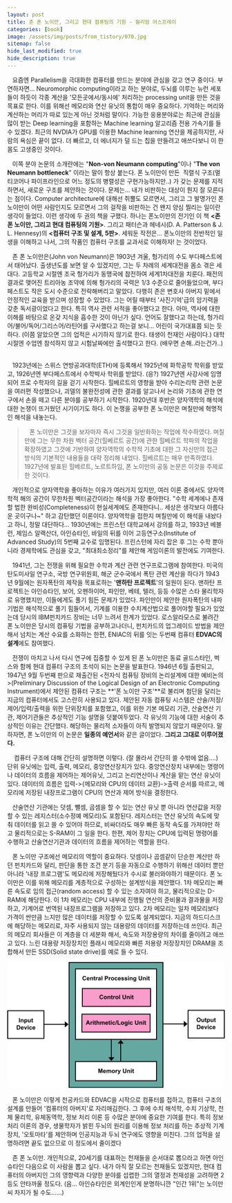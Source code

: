 ```yaml
---
layout: post
title: 존 폰 노이만, 그리고 현대 컴퓨팅의 기원 - 윌리엄 어스프레이
categories: [book]
image: /assets/img/posts/from_tistory/070.jpg
sitemap: false
hide_last_modified: true
hide_description: true
---
```


  



   요즘엔 Parallelism을 극대화한 컴퓨터를 만드는 분야에 관심을 갖고 연구 중이다. 부연하자면... Neuromorphic computing이라고 하는 분야로, 두뇌를 이루는 뉴런 세포들이 하듯이 각종 계산을 '모든곳에서/동시에' 처리하는 processing unit을 만든 것을 목표로 한다. 이를 위해선 메모리와 연산 유닛의 통합이 매우 중요하다. 기억하는 머리와 계산하는 머리가 따로 있는게 아닌 것처럼 말이다. 가능한 응용분야로는 최근에 관심을 많이 받는 Deep learning을 포함하는 Machine learning 알고리즘 전용 가속기를 들 수 있겠다. 최근의 NVDIA가 GPU를 이용한 Machine learning 연산을 제공하지만, 사람의 욕심은 끝이 없다. 더 빠르고, 더 에너지가 덜 드는 칩을 만들려고 애쓰다보니 이 한 몸도 고생중인 것이다.

  


   이쪽 분야 논문의 소개란에는 "**Non-von Neumann computing**"이나 "**The von Neumann bottleneck**" 이라는 말이 항상 붙는다. 폰 노이만이 만든  직렬식 구조(멀티코어나 파이프라인으로 어느 정도의 병렬성은 구현가능하지만..) 가 갖는 문제를 지적하면서, 새로운 구조를 제안하는 것이다. 문제는... 내가 비판하는 대상이 뭔지 잘 모른다는 점이다. Computer architecture에 대해선 쥐뿔도 모르면서, 그리고 그 발명가인 폰 노이만이 어떤 사람인지도 모르면서 그의 걸작을 비판하는 건 왠지 양심 찔리는 일이란 생각이 들었다. 이런 생각에 두 권의 책을 구했다. 하나는 폰노이만의 전기인 이 책 **<존 폰 노이만, 그리고 현대 컴퓨팅의 기원\>**. 그리고 패터슨과 헤네시(D. A. Patterson & J. L. Hennesy)의 **<컴퓨터 구조 및 설계, 5판\>**. 세워둔 작전은... 폰노이만의 전반적인 일생을 이해하고 나서, 그의 작품인 컴퓨터 구조를 교과서로 이해하자! 는 것이었다. 

  


   존 폰 노이만은(John von Neumann)은 1903년 겨울, 헝가리의 수도 부다페스트에서 태어났다. 출생년도를 보면 알 수 있겠지만, 그는 두 차례의 세계대전을 몸소 겪은 세대다. 고등학교 시절엔 조국 헝가리가 동맹국에 참전하여 세계1차대전을 치룬다. 패전의 결과로 맺어진 트리아농 조약에 의해 헝가리의 국력은 1/3 수준으로 줄어들었으며, 부다페스트도 작은 도시 수준으로 전락해버리고 말았다. 다행히 존은 변호사 아버지 밑에서 안정적인 교육을 받으며 성장할 수 있었다. 그는 어릴 때부터 '사진기억'급의 암기력을 갖춘 독서광이었다고 한다. 특히 역사 관련 서적을 좋아했다고 한다. 아마, 역사에 대한 이해를 바탕으로 온갖 지식을 흡수한 것이 아닌가 싶다. 언어도 잘했다고 하는데, 헝가리어/불어/독어/그리스어/라틴어를 구사했다고 하는걸 보니... 어린이 국가대표쯤 되는 듯하다. (이쯤 알았으면 그의 업적은 시기하지 않기로 한다. 태생이 천재인 사람이다.) 대학시절엔 수업엔 참석하지 않고 시험날짜에만 출석했다고 한다. (배우면 손해..라는건가..)  

  


   1923년에는 스위스 연방공과대학(ETH)에 등록해서 1925년에 화학공학 학위를 받았고, 1926년엔 부다페스트에서 수학박사 학위를 받았다. (응?) 1927년엔 사강사에 임명되어 프로 수학자의 길을 걷기 시작한다. 힐베르트의 영향을 받아 수리논리학 관련 논문을 여러편 작성했으나, 괴델의 불완전성에 관한 결과를 알고나서 논리와 기초에 관한 연구에서 손을 떼고 다른 분야를 공부하기 시작한다. 1920년대 후반은 양자역학의 해석에 대한 논쟁이 뜨거웠던 시기이기도 하다. 이 논쟁을 공부한 폰 노이만은 며칠만에 혁명적인 해석을 내놓는다. 

  


>   폰 노이만은 그것을 보자마자 즉시 그것을 일반화하는 작업에 착수하였다. 며칠 만에 그는 무한 차원 벡터 공간(힐베르트 공간)에 관한 힐베르트 학파의 작업을 확장하였고 그것에 기반하여 양자역학의 수학적 기초에 대한 그 자신만의 접근 방식의 기본적인 내용들을 대략 정리해 내었다. 힐베르트는 매우 만족하였다. 1927년에 발표된 힐베르트, 노르트하임, 폰 노이만의 공동 논문은 이것을 주제로 한 것이다.

  


   개인적으로 양자역학을 좋아하는 이유가 여러가지 있지만, 여러 이론 중에서도 양자역학적 해의 공간이 무한차원 벡터공간이라는 해석을 가장 좋아한다. "수학 세계에나 존재할 법한 완비성(Completeness)이 현실세계에도 존재한다니.. 세상은 생각보다 아름다운 곳이구나~" 하고 감탄했던 이론이다. 양자역학을 접한지 며칠만에 이 해석을 내놨다고 하니, 정말 대단하다... 1930년에는 프린스턴 대학교에서 강의를 하고, 1933년 베블런, 제임스 알랙산더, 아인슈타인, 바일의 뒤를 이어 고등연구소(Institute of Advanced Study)의 5번째 교수로 임명된다. 프린스턴에 자리 잡은 후 그는 수학 뿐아니라 경제학에도 관심을 갖고, "최대최소정리"를 제안해 게임이론의 발전에도 기여한다.

  


   1941년, 그는 전쟁을 위해 필요한 수학과 계산 관련 연구프로그램에 참여한다. 미국의 탄도미사일 연구소, 국방 연구위원회, 해군 군수국에서 폭탄 관련 계산을 하다가 1943년 9월에는 원자폭탄의 제작을 목표로하는 '**맨하탄 프로젝트**'의 일원이 된다. 맨하탄 프로젝트는 아인슈타인, 보어, 오펜하이머, 파인만, 베테, 텔러, 등등 수많은 스타 물리학자로 유명했지만, 이들에게도 풀기 힘든 문제가 있었다. 파인만이 제안한 원자폭탄의 내파 기법은 해석적으로 풀기 힘들어서, 기계를 이용한 수치계산법으로 풀어야할 필요가 있었는데 당시의 IBM펀치카드 장비는 너무 느려서 한계가 있었다. 로스알라모스로 불려간 폰 노이만은 당시의 컴퓨팅 기법을 공부하고나더니, 펀치카드의 업그레이드 방법을 제안해서 넘치는 계산 수요를 소화하는 한편, ENIAC의 뒤를 잇는 두번째 컴퓨터 **EDVAC의 설계**에도 참여했다. 

  


   전쟁이 마치고 나서 다시 연구에 집중할 수 있게 된 폰 노이만은 동료 골드스타인, 벅스와 함께 현대 컴퓨터 구조의 초석이 되는 논문을 발표한다. 1946년 6월 출판되고, 1947년 9월 두번째 판으로 재출간된 <전자식 컴퓨팅 장비의 논리설계에 대한 예비논의\>(Preliminary Discussion of the Logical Design of an Electronic Computing Instrument)에서 제안된 컴퓨터 구조는 **'폰 노이만 구조'**로 불리며 첨단을 달리는 지금의 컴퓨터에서도 고스란히 사용되고 있다. 제안된 자동 컴퓨팅 시스템은 산술/저장/제어/입력/출력을 위한 단위장치를 포함했고, 이를 위한 기본 메모리 기관, 산술연산 기관, 제어기관들은 추상적인 기능 설명을 덧붙여두었다. 각 유닛의 기능에 대한 서술이 추상적인 이유는 간단했다. 해당하는 물리적 소자들이 아직 발명되지 않았기 때문이다. 말하자면, 폰 노이만의 이 논문은 **일종의 예언서**와 같은 글이었다. **그리고 그대로 이루어졌다.**

  


    컴퓨터 구조에 대해 간단히 설명하면 이렇다. (잘 몰라서 간단히 쓸 수밖에 없음....) 단위 유닛에는 입력, 출력, 메모리, 중앙연산장치가 있다. 중앙연산장치 내부에는 명령어나 데이터의 흐름을 제어하는 제어유닛, 그리고 논리연산이나 계산을 맡는 연산 유닛이 있다. 데이터의 흐름은 입력-\>{메모리와 CPU의 데이터 교환}-\>출력 순서를 따르고, 메모리에 저장된 내장프로그램이 CPU의 연산과 제어 방식을 결정한다. 

  


   산술연산 기관에는 덧셈, 뺄셈, 곱셈을 할 수 있는 연산 유닛 뿐 아니라 연산값을 저장할 수 있는 레지스터(소수정예 메모리)도 포함된다. 레지스터는 연산 유닛의 속도에 맞춰 데이터를 읽고 쓸 수 있어야 하므로, 비싸더라도 매우 빠른 동작 속도를 가져야만 하고 물리적으로는 S-RAM이 그 일을 한다. 한편, 제어 장치는 CPU에 입력된 명령어를 수행하고 산술연산기관과 데이터의 흐름을 제어하는 역할을 한다.  

  


   폰 노이만 구조에선 메모리의 역할이 중요하다. 덧셈이나 곱셈같이 단순한 계산만 하던 펀치카드와 달리, 판단을 통한 조건 분기 등을 자동으로 수행하기 위해선 데이터 뿐만 아니라 '내장 프로그램'도 메모리에 저장해뒀다가 수시로 불러와야하기 때문이다. 폰 노이만은 이를 위해 메모리를 계층적으로 구성하는 설계방식을 제안했다. 1차 메모리는 빠른 속도로 임의 접근(random access) 할 수 있는 소자여야 하고, 물리적으로는 D-RAM에 해당한다. 이 1차 메모리는 CPU 내부에 진행될 연산의 준비물과 결과물을 저장하고, 기계어로 번역된 내장프로그램을 저장하고 있다. 2차 메모리는 일차 메모리보다 가격이 싼만큼 느지만 많은 데이터를 저장할 수 있도록 설계되었다. 지금의 하드디스크에 해당하는 메모리로, 자주 사용되지 않는 대용량의 데이터를 저장하는데 쓰인다. 최근의 메모리 회사들은 이 계층을 더 세분화 해서, 속도와 저장용량의 차이를 줄이려고 애쓰고 있다. 느린 대용량 저장장치인 플래시 메모리와 빠른 저용량 저장장치인 DRAM을 조합해서 만든 SSD(Solid state drive)를 예로 들 수 있다. 

  


![](/assets/img/posts/from_tistory/070_1.png)
  


  


   폰 노이만은 이렇게 천공카드와 EDVAC을 시작으로 컴퓨터를 접하고, 컴퓨터 구조의 설계를 만들어 '컴퓨터의 아버지'로 자리매김한다. 그 후에 수치 해석학, 수치 기상학, 천체 물리학, 유체동역학, 정보 처리 이론 등 수많은 분야에 중요한 기여를 한다. 특히 정보 처리 이론의 경우, 생물학자가 밝힌 두뇌의 원리를 이용해 정보 처리를 하는 추상적 기계 장치, '오토마타'를 제안하며 인공지능과 두뇌 연구에도 영향을 미친다. 그의 업적을 설명하려면 끝도 없으므로 이 정도에서 줄이겠다 

  


   존 폰 노이만. 개인적으로, 20세기를 대표하는 천재들을 순서대로 뽑으라고 하면 아인슈타인 다음으로 이 사람을 뽑고 싶다. 내가 아직 잘 모르는 천재들도 있겠지만, 현대 컴퓨터의 아버지인 그의 영향력과 다양한 분야를 섭렵한 그의 열정과 천재성을 고려하면 2등도 안타까울 정도다. (음... 아인슈타인은 외계인인게 분명하니깐 "인간 1위"는 노이만씨 차지가 될 수도......)

